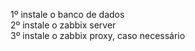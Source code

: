 1º instale o banco de dados
<br>
2º instale o zabbix server
<br>
3º instale o zabbix proxy, caso necessário
